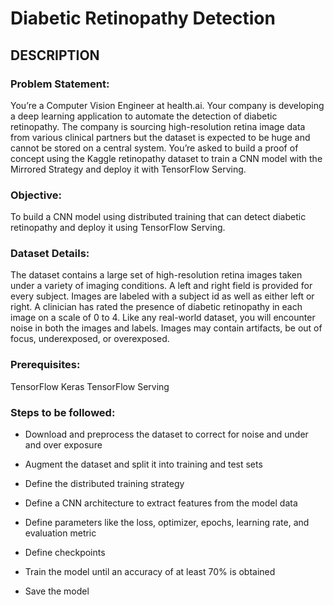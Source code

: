 # Diabetic Retinopathy Detection

## DESCRIPTION

### Problem Statement:

You’re a Computer Vision Engineer at health.ai. Your company is developing a deep learning application to automate the detection of diabetic retinopathy. The company is sourcing high-resolution retina image data from various clinical partners but the dataset is expected to be huge and cannot be stored on a central system. You’re asked to build a proof of concept using the Kaggle retinopathy dataset to train a CNN model with the Mirrored Strategy and deploy it with TensorFlow Serving. 

### Objective: 
To build a CNN model using distributed training that can detect diabetic retinopathy and deploy it using TensorFlow Serving.

### Dataset Details: 
The dataset contains a large set of high-resolution retina images taken under a variety of imaging conditions. A left and right field is provided for every subject. Images are labeled with a subject id as well as either left or right. A clinician has rated the presence of diabetic retinopathy in each image on a scale of 0 to 4. Like any real-world dataset, you will encounter noise in both the images and labels. Images may contain artifacts, be out of focus, underexposed, or overexposed. 

### Prerequisites:
TensorFlow
Keras
TensorFlow Serving

### Steps to be followed: 

  * Download and preprocess the dataset to correct for noise and under and over exposure

  * Augment the dataset and split it into training and test sets

  * Define the distributed training strategy

  * Define a CNN architecture to extract features from the model data

  * Define parameters like the loss, optimizer, epochs, learning rate, and evaluation metric

  * Define checkpoints

  * Train the model until an accuracy of at least 70% is obtained

  * Save the model
